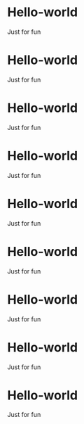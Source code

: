 # Hello-world
Just for fun
# Hello-world
Just for fun
# Hello-world
Just for fun
# Hello-world
Just for fun
# Hello-world
Just for fun
# Hello-world
Just for fun
# Hello-world
Just for fun
# Hello-world
Just for fun
# Hello-world
Just for fun
